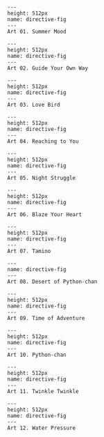 ```{figure} ../../assets/anyalast.png
---
height: 512px
name: directive-fig
---
Art 01. Summer Mood
```

```{figure} ../../assets/dragon.png
---
height: 512px
name: directive-fig
---
Art 02. Guide Your Own Way
```

```{figure} ../../assets/last.png
---
height: 512px
name: directive-fig
---
Art 03. Love Bird
```

```{figure} ../../assets/renkliel.png
---
height: 512px
name: directive-fig
---
Art 04. Reaching to You
```

```{figure} ../../assets/flowergirl2.png
---
height: 512px
name: directive-fig
---
Art 05. Night Struggle
```

```{figure} ../../assets/rengokulastbutveryveryvery.png
---
height: 512px
name: directive-fig
---
Art 06. Blaze Your Heart
```

```{figure} ../../assets/habibi.png
---
height: 512px
name: directive-fig
---
Art 07. Tamino
```

```{figure} ../../assets/pychann.png
---
name: directive-fig
---
Art 08. Desert of Python-chan
```

```{figure} ../../assets/bmo.png
---
height: 512px
name: directive-fig
---
Art 09. Time of Adventure
```

```{figure} ../../assets/pythonchan2.png
---
height: 512px
name: directive-fig
---
Art 10. Python-chan
```

```{figure} ../../assets/dgkosenpai.png
---
height: 512px
name: directive-fig
---
Art 11. Twinkle Twinkle
```

```{figure} ../../assets/balikkiz.png
---
height: 512px
name: directive-fig
---
Art 12. Water Pressure
```